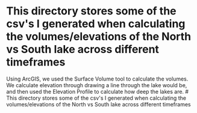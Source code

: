 # This directory stores some of the csv's I generated when calculating the volumes/elevations of the North vs South lake across different timeframes


Using ArcGIS, we used the Surface Volume tool to calculate the volumes. We calculate elevation through drawing a line through the lake would be, and then used the Elevation Profile to calculate how deep the lakes are. # This directory stores some of the csv's I generated when calculating the volumes/elevations of the North vs South lake across different timeframes

